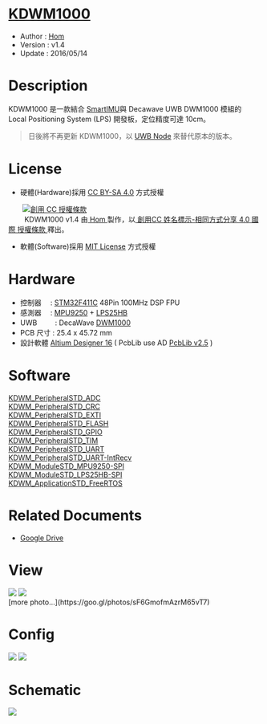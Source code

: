 [KDWM1000](https://github.com/KitSprout/KDWM1000)
========
* Author  : [Hom](http://about.me/Hom)
* Version : v1.4
* Update  : 2016/05/14

Description
========
KDWM1000 是一款結合 [SmartIMU](https://github.com/Hom-Wang/SmartIMU)與 Decawave UWB DWM1000 模組的 Local Positioning System (LPS) 開發板，定位精度可達 10cm。

> 日後將不再更新 KDWM1000，以 [UWB Node](https://github.com/KitSprout/UWB-Node) 來替代原本的版本。

License
========
* 硬體(Hardware)採用 [CC BY-SA 4.0](http://creativecommons.org/licenses/by-sa/4.0/deed.zh_TW)  方式授權 
  
　　<a rel="license" href="http://creativecommons.org/licenses/by-sa/4.0/deed.zh_TW"><img alt="創用 CC 授權條款" style="border-width:0" src="http://i.creativecommons.org/l/by-sa/3.0/tw/80x15.png" /></a>  
　　<span xmlns:dct="http://purl.org/dc/terms/" property="dct:title"> KDWM1000 v1.4 </span>由<a xmlns:cc="http://creativecommons.org/ns#" href="http://about.me/Hom" property="cc:attributionName" rel="cc:attributionURL"> Hom </a>製作，以<a rel="license" href="http://creativecommons.org/licenses/by-sa/4.0/deed.zh_TW"> 創用CC 姓名標示-相同方式分享 4.0 國際 授權條款 </a>釋出。  

* 軟體(Software)採用 [MIT License](http://opensource.org/licenses/MIT) 方式授權  

Hardware
========
* 控制器　 : [STM32F411C](http://www.st.com/web/en/catalog/mmc/FM141/SC1169/SS1577/LN1877/PF260148) 48Pin 100MHz DSP FPU
* 感測器　 : [MPU9250](http://www.invensense.com/products/motion-tracking/9-axis/mpu-9250/) + [LPS25HB](http://www2.st.com/content/st_com/en/products/mems-and-sensors/pressure-sensors/lps25hb.html)
* UWB 　　 : DecaWave [DWM1000](http://www.decawave.com/products/dwm1000-module)
* PCB 尺寸 : 25.4 x 45.72 mm
* 設計軟體 [Altium Designer 16](http://www.altium.com/en/products/altium-designer) ( PcbLib use AD [PcbLib v2.5](https://github.com/KitSprout/AltiumDesigner_PcbLibrary/releases/tag/v2.5) )

Software
========
[KDWM_PeripheralSTD_ADC](https://github.com/KitSprout/KDWM1000/tree/master/Software/KDWM_PeripheralSTD_ADC)  
[KDWM_PeripheralSTD_CRC](https://github.com/KitSprout/KDWM1000/tree/master/Software/KDWM_PeripheralSTD_CRC)  
[KDWM_PeripheralSTD_EXTI](https://github.com/KitSprout/KDWM1000/tree/master/Software/KDWM_PeripheralSTD_EXTI)  
[KDWM_PeripheralSTD_FLASH](https://github.com/KitSprout/KDWM1000/tree/master/Software/KDWM_PeripheralSTD_FLASH)  
[KDWM_PeripheralSTD_GPIO](https://github.com/KitSprout/KDWM1000/tree/master/Software/KDWM_PeripheralSTD_GPIO)  
[KDWM_PeripheralSTD_TIM](https://github.com/KitSprout/KDWM1000/tree/master/Software/KDWM_PeripheralSTD_TIM)  
[KDWM_PeripheralSTD_UART](https://github.com/KitSprout/KDWM1000/tree/master/Software/KDWM_PeripheralSTD_UART)  
[KDWM_PeripheralSTD_UART-IntRecv](https://github.com/KitSprout/KDWM1000/tree/master/Software/KDWM_PeripheralSTD_UART-IntRecv)  
[KDWM_ModuleSTD_MPU9250-SPI](https://github.com/KitSprout/KDWM1000/tree/master/Software/KDWM_ModuleSTD_MPU9250-SPI)  
[KDWM_ModuleSTD_LPS25HB-SPI](https://github.com/KitSprout/KDWM1000/tree/master/Software/KDWM_ModuleSTD_LPS25HB-SPI)  
[KDWM_ApplicationSTD_FreeRTOS](https://github.com/KitSprout/KDWM1000/tree/master/Software/KDWM_ApplicationSTD_FreeRTOS)  

Related Documents
========
* [Google Drive](https://goo.gl/hFYtBm)

View
========
<img src="https://lh3.googleusercontent.com/dBAGl-1shSu3bVKS5eRK00eV0uwWucbgiAS8wvxEeTY1azocywTnT1gnupPVx3tOUKeQLPplSga8IbEeMaX4k7IRDGTQDVinooAgjmmSHknrsHNZgz4Jhk13Cw_q1iuiRoP1oAVkT6nq1G9mhmfYgBX16h60F4uEdzMvAhtgsYD6aHX_csIOpmG3SFzDoViVdMF-dDEm5FkYocPaZKH9Of_RGLJPgRfTJOncwAT0Utk78KHS-xrMnI1KtC9rr80qindARlR5a19E9qbR0pkkz1hgKvRMZ82_q4d2cZFae5ogacnTUuvweYOVgkVpNMr8Bm_dhxbdvSMIQoG3AKWk2M1zGTZIWJ6e6MUzorN33wv7QjDtyeEMUzL5XCWr8OP0TDEWc6L6w9OCH63OT1J8xLKFVC2k_4o3dPZyfZeiyb-MhBpTHGi_lbr-yksfAuldBKSzfrJemWK81rEDcCvBjnP8tGwo6sxVM4Jqgm3x6x2_lmPXJi1tbZUa9gJbrJ8xr9Immp5w9uiZjyCkkyxlsSD41JOt_rfk6eQm0KcM_Fq54YLx8ED3LQ4t4FIqYDKs42LIJkMRdl_DGtDcXpAAq2AY8A6nsf4=w1034-h775-no"/>
<img src="https://lh3.googleusercontent.com/PEMUZbxsGQjh9mXY4DUa30DgvgArqD3I6iGT5cQM8a-nl2qnhzmubBHcUcTzONuR-2Uc5u3-f37YL40YrMU2CAgXo2ikNupfziBY3_mw2xgCLUm4WW9inIFHDi2pj3dEJxUsErODDoxi1tudU6jp83poipBO4uGaLhmRtbwmb01rTuaiZvmK81-jx76okV8dLA4QROyGtN2Y1xYyo--nWoucPfBtuoXnqnHDjTcT9oqOTmX3E8k1SEhXMmUF3oKWfzjsbXJblWGtNEdritYrfg9JVcs12ffLV1f8LDzKZNRYzaU49YG4CUKEbGAWGltlK2M2l6K4eQ455IlzLYSMQfWTEs4dye2o5XjmpALQKBjusDAwERxabN1RdiC4MS5XZDddRj79H1u60a1XFM9fiy9v-8bb3z8UQBrmunRwKqBy0J5iIpmyD6I9HbJsnGeMd5kFGZ7FtOEZSotEZ__vKH2GBJ_n0EGl264HENnSP1cTfbeIAl2SEB_2kSWWQ-yHVS29l4_OxaD0O01yAnxihBYXJOWzkP3f2GItu8gQtfeHOSho3a8x0nBD_QKO2ZiynItM0SXpYbt7M5dLciuyOkkgMDLgneQ=w952-h775-no"/>

<br />
[more photo...](https://goo.gl/photos/sF6GmofmAzrM65vT7)

Config
========
<img src="https://lh3.googleusercontent.com/UmZdUSpAXEuy0QbGTP-xQn7b7nQnqs4R4F27aYlREkYFF7WyPXajX6P3Bp3845o0tT8QSCH_qdDfHOsNQN6ADDyyJtPVSyfcFjXh455q3eHaw5sE42DYsKj-Ta1bNoYiwvv0A1CX3yG_XScOVHz-D4w-QwPEADneoW9WEyyV7CctmBNJQ9NUDu_RuRmcxZ9x3lBPBFX4WRJ14_TGVxG_tsjw6R6hSTxT-RPbHOAaFYkhL0hsa1nu_JsygrOlaANYl5JcljUwIMryMyle0cx3YJj-PZXtl-uVPlXNZSaEsVN3JmtEKBl2ZpiUo_AqCI14Xf8Rp2FWufrw9koQBnUC-RSadN_cpk8cO0KiMltR1hhBgAkrQsAf7C1tNBCniKhjZ14NvlydD84Tpnk3b5BH2_LRxkGCJt5TiBVDi5Fix_MkSI8yYyXd-3Do4k7MbNj_9g6ATkQknIfMqc7Gi1mnoTfhj1A5sWVYXB4oAJspUX7ANRyziAzSbvbV0LVIn9iXTHPqvDGOfa5H8szaqtBcBN8gXC06h18tt0l8YAYvfaI48VGWnFMMIubwCKI4RoQUOR5h3EgX1xD2fVzAqAYTEvbASeeBErw=w1440-h557-no"/>
<img src="https://lh3.googleusercontent.com/xQA4tronEl93KpkjpJSS-UP6tuwXoEqZ9FAzrTo4qZslZUXrR-TlS9ipuJTB7WRsFFZXTp7ozVS_KBLOqY84U3a1cnjZ5og_FXK_vOb943K1mrlccx0Y152u2LWBIreINeuZ476ylNHPInSthFeGmIvdEUSv3__weJhO7TB4Nt-dSpKC2hbX4WTjVM_aHez0uTNcVKVMNMmDkKY3amxeMD3wjeOarrw2zK3QPZiiXZp21vtOGT2vU0AyeCZjb5tXTRYLdOC6ZcaRVsxN809SmPKOGqGJ53xfJdM3ZmjtNwtjmozMQSSq0N22ZWZmwvO-qDL4rk22lZkUqrVb8LmjOqG_8LK_90AjdVRo2anoLr98wxAHsPbK3qdwjPzRTMbwUvafF1dOq_QYbmeSvIJp4a_NwBTToZYew5PCv6DqOf4XosvSZFXBOv8-gc7RafocHqGl93YWg_LvQv5nFJ2s_B8M8kffC3FMX9QQ-r0zHsVdUptTc3V-Roi1tizIo5WHPbnNjbFixxLqPmghD0_hRCKCk7tZBzCAlfWUuak86jdRzQq8WmGe7Z2jRpnXgUFgnbu-JD9uos5k6zUnxFM-7nenKOTQ75M=w1284-h558-no"/>

Schematic
========
<img src="https://lh3.googleusercontent.com/eV37jmym7pjf8tgiNgVrQST6ZoaoZWAyXJSGDw2C4VinDUYk4kG5W9--yvUqpccakwVRYNCtt4uu1kCC0kO42bWFsKxGtQNi7XOSGB7Fyqw-et-4FM91xP0Egd2BuS1adyuDARf2LMRGIXGnYpmZGyYkhe8H9UELZRiyiG8FI-aL42l5ye3e3Yw0JJid3M9WW1aQgd72imf69QsrRRAdv9Q8rEg5JtPzzRQrxsM8G0eFtb5goLzo8Mu5Ihg1RSE1H6HCsoFSgg79idIHFNm_6JeoQvYmOh2sN8Dh_B7td-DzQ48UaQm53THC_RN_Qb7y962V-8XL6F0OY4OPH5pjVyBTiL9nKNjvGhZlmO78hgcQIfI2EuNEPJqdCGm01yADzzybgOlRUCANgWIUdHFftzyMTLRlp4fWsaPq_F_-YQZwZJDfuPMt3lWCthbpH5tDCAEiN33OOVB6fr_ex_o3oCqMDu4MNhh4L7E8T2TjyJ_flLLc1MqC96pq8yWp_qe98xsYwoXlUNjvJqaqHUcA7MV2Oc0myXn9RJn9PIo3QpbRY8Q4XDSTCUCDt-D0KGkUBlrf4oVdDqm6P4Fy-J58IAi5C9puvBI=w1163-h775-no"/>
